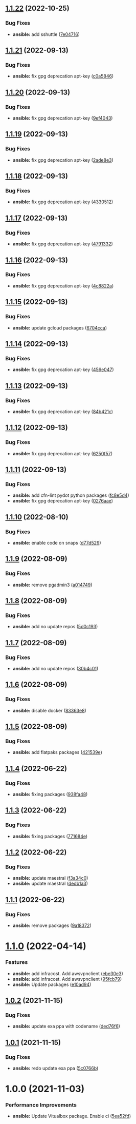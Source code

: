 ## [1.1.22](https://github.com/hackwish/ansible-common-devops-desktop/compare/v1.1.21...v1.1.22) (2022-10-25)


### Bug Fixes

* **ansible:** add sshuttle ([7e04716](https://github.com/hackwish/ansible-common-devops-desktop/commit/7e04716228167852608221cc1ae02fbe47d5615b))

## [1.1.21](https://github.com/hackwish/ansible-common-devops-desktop/compare/v1.1.20...v1.1.21) (2022-09-13)


### Bug Fixes

* **ansible:** fix gpg deprecation apt-key ([c0a5846](https://github.com/hackwish/ansible-common-devops-desktop/commit/c0a584683a3d6522d66e98bd241254e8d85b93b1))

## [1.1.20](https://github.com/hackwish/ansible-common-devops-desktop/compare/v1.1.19...v1.1.20) (2022-09-13)


### Bug Fixes

* **ansible:** fix gpg deprecation apt-key ([9ef4043](https://github.com/hackwish/ansible-common-devops-desktop/commit/9ef4043f87943e62c2e99340e9c8259a04d6b351))

## [1.1.19](https://github.com/hackwish/ansible-common-devops-desktop/compare/v1.1.18...v1.1.19) (2022-09-13)


### Bug Fixes

* **ansible:** fix gpg deprecation apt-key ([2ade8e3](https://github.com/hackwish/ansible-common-devops-desktop/commit/2ade8e353bfe91e8855d789501baa7c249010236))

## [1.1.18](https://github.com/hackwish/ansible-common-devops-desktop/compare/v1.1.17...v1.1.18) (2022-09-13)


### Bug Fixes

* **ansible:** fix gpg deprecation apt-key ([4330512](https://github.com/hackwish/ansible-common-devops-desktop/commit/4330512dd2cdce89069cb158794d8e7adcc0cd4f))

## [1.1.17](https://github.com/hackwish/ansible-common-devops-desktop/compare/v1.1.16...v1.1.17) (2022-09-13)


### Bug Fixes

* **ansible:** fix gpg deprecation apt-key ([4791332](https://github.com/hackwish/ansible-common-devops-desktop/commit/4791332c7317d02876d67047b08c2c35b9e1243e))

## [1.1.16](https://github.com/hackwish/ansible-common-devops-desktop/compare/v1.1.15...v1.1.16) (2022-09-13)


### Bug Fixes

* **ansible:** fix gpg deprecation apt-key ([4c8822a](https://github.com/hackwish/ansible-common-devops-desktop/commit/4c8822aa5766094ac95b4b6ac31335ae81714e16))

## [1.1.15](https://github.com/hackwish/ansible-common-devops-desktop/compare/v1.1.14...v1.1.15) (2022-09-13)


### Bug Fixes

* **ansible:** update gcloud packages ([6704cca](https://github.com/hackwish/ansible-common-devops-desktop/commit/6704cca6ad20577f9cdf871a8ee32caf73371976))

## [1.1.14](https://github.com/hackwish/ansible-common-devops-desktop/compare/v1.1.13...v1.1.14) (2022-09-13)


### Bug Fixes

* **ansible:** fix gpg deprecation apt-key ([456e047](https://github.com/hackwish/ansible-common-devops-desktop/commit/456e047e9d5f0e88832b030525bf72e4c0425101))

## [1.1.13](https://github.com/hackwish/ansible-common-devops-desktop/compare/v1.1.12...v1.1.13) (2022-09-13)


### Bug Fixes

* **ansible:** fix gpg deprecation apt-key ([84b421c](https://github.com/hackwish/ansible-common-devops-desktop/commit/84b421c57db33f9e8595c15dc86ad05a7b79590b))

## [1.1.12](https://github.com/hackwish/ansible-common-devops-desktop/compare/v1.1.11...v1.1.12) (2022-09-13)


### Bug Fixes

* **ansible:** fix gpg deprecation apt-key ([6250f57](https://github.com/hackwish/ansible-common-devops-desktop/commit/6250f57f895bf03f5a13b4915b094ab738d551f3))

## [1.1.11](https://github.com/hackwish/ansible-common-devops-desktop/compare/v1.1.10...v1.1.11) (2022-09-13)


### Bug Fixes

* **ansible:** add cfn-lint pydot python packages ([fc8e5d4](https://github.com/hackwish/ansible-common-devops-desktop/commit/fc8e5d4cdf9516abe07e044508bdc186689f07f3))
* **ansible:** fix gpg deprecation apt-key ([0276aae](https://github.com/hackwish/ansible-common-devops-desktop/commit/0276aae9eacccdd36567f9530f044ef9493829a8))

## [1.1.10](https://github.com/hackwish/ansible-common-devops-desktop/compare/v1.1.9...v1.1.10) (2022-08-10)


### Bug Fixes

* **ansible:** enable code on snaps ([d77d529](https://github.com/hackwish/ansible-common-devops-desktop/commit/d77d5297f33b407a765ed4a70a849a15be9adf33))

## [1.1.9](https://github.com/hackwish/ansible-common-devops-desktop/compare/v1.1.8...v1.1.9) (2022-08-09)


### Bug Fixes

* **ansible:** remove pgadmin3 ([a014749](https://github.com/hackwish/ansible-common-devops-desktop/commit/a0147491431ff8078c757bebbd786f1e80e79223))

## [1.1.8](https://github.com/hackwish/ansible-common-devops-desktop/compare/v1.1.7...v1.1.8) (2022-08-09)


### Bug Fixes

* **ansible:** add no update repos ([5d0c193](https://github.com/hackwish/ansible-common-devops-desktop/commit/5d0c193fd26bb9b806b4d32cbfe08fffce4f4748))

## [1.1.7](https://github.com/hackwish/ansible-common-devops-desktop/compare/v1.1.6...v1.1.7) (2022-08-09)


### Bug Fixes

* **ansible:** add no update repos ([30b4c01](https://github.com/hackwish/ansible-common-devops-desktop/commit/30b4c0142aa04946cb239a147ca96a27831300c2))

## [1.1.6](https://github.com/hackwish/ansible-common-devops-desktop/compare/v1.1.5...v1.1.6) (2022-08-09)


### Bug Fixes

* **ansible:** disable docker ([83363e8](https://github.com/hackwish/ansible-common-devops-desktop/commit/83363e8b0edd86c0526234a0862bdc60af4b59de))

## [1.1.5](https://github.com/hackwish/ansible-common-devops-desktop/compare/v1.1.4...v1.1.5) (2022-08-09)


### Bug Fixes

* **ansible:** add flatpaks packages ([421539e](https://github.com/hackwish/ansible-common-devops-desktop/commit/421539e43977c29cdbb1a5efd3de8a5effb3ecc8))

## [1.1.4](https://github.com/hackwish/ansible-common-devops-desktop/compare/v1.1.3...v1.1.4) (2022-06-22)


### Bug Fixes

* **ansible:** fixing packages ([938fa48](https://github.com/hackwish/ansible-common-devops-desktop/commit/938fa48ea981afd2a216e3b5f5c2712fda6b05ec))

## [1.1.3](https://github.com/hackwish/ansible-common-devops-desktop/compare/v1.1.2...v1.1.3) (2022-06-22)


### Bug Fixes

* **ansible:** fixing packages ([771684e](https://github.com/hackwish/ansible-common-devops-desktop/commit/771684e962b5b781795c623ce447aa78bfebe845))

## [1.1.2](https://github.com/hackwish/ansible-common-devops-desktop/compare/v1.1.1...v1.1.2) (2022-06-22)


### Bug Fixes

* **ansible:** update maestral ([f3a34c0](https://github.com/hackwish/ansible-common-devops-desktop/commit/f3a34c0267cef0110c93f419a739dd1dde4219cd))
* **ansible:** update maestral ([dedb1a3](https://github.com/hackwish/ansible-common-devops-desktop/commit/dedb1a3b60054d248999491a2564563860c8927a))

## [1.1.1](https://github.com/hackwish/ansible-common-devops-desktop/compare/v1.1.0...v1.1.1) (2022-06-22)


### Bug Fixes

* **ansible:** remove packages ([9a18372](https://github.com/hackwish/ansible-common-devops-desktop/commit/9a1837218488c6fe7b64ee9d8bac6881d0ee6caa))

# [1.1.0](https://github.com/hackwish/ansible-common-devops-desktop/compare/v1.0.2...v1.1.0) (2022-04-14)


### Features

* **ansible:** add infracost. Add awsvpnclient ([ebe30e3](https://github.com/hackwish/ansible-common-devops-desktop/commit/ebe30e30ee13e37cb49d680a1740f514543aabb6))
* **ansible:** add infracost. Add awsvpnclient ([95fcb79](https://github.com/hackwish/ansible-common-devops-desktop/commit/95fcb7914284ffc83f94f76695d7fbe07106d3d4))
* **ansible:** Update packages ([e10ad94](https://github.com/hackwish/ansible-common-devops-desktop/commit/e10ad9431a02752b4843ed06ddb25130d35b1595))

## [1.0.2](https://github.com/hackwish/ansible-common-devops-desktop/compare/v1.0.1...v1.0.2) (2021-11-15)


### Bug Fixes

* **ansible:** update exa ppa with codename ([ded76f6](https://github.com/hackwish/ansible-common-devops-desktop/commit/ded76f62a78e106a2c9432ee2e6d259a6183aba4))

## [1.0.1](https://github.com/hackwish/ansible-common-devops-desktop/compare/v1.0.0...v1.0.1) (2021-11-15)


### Bug Fixes

* **ansible:** redo update exa ppa ([5c0766b](https://github.com/hackwish/ansible-common-devops-desktop/commit/5c0766b32edf901ecb810262435b84ad843d743e))

# 1.0.0 (2021-11-03)


### Performance Improvements

* **ansible:** Update Vitualbox package. Enable ci ([5ea52fd](https://github.com/hackwish/ansible-common-devops-desktop/commit/5ea52fd369042e06e246a6e252465bd4a54a3335))
